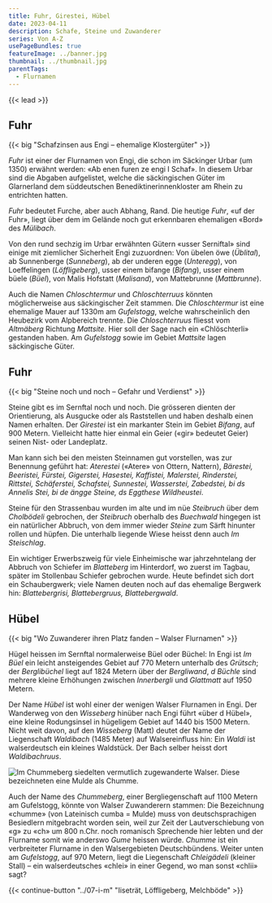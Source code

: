 ```yaml
---
title: Fuhr, Girestei, Hübel
date: 2023-04-11
description: Schafe, Steine und Zuwanderer
series: Von A-Z
usePageBundles: true
featureImage: ../banner.jpg
thumbnail: ../thumbnail.jpg
parentTags:
  - Flurnamen
---
```


{{< lead >}}

## Fuhr

{{< big "Schafzinsen aus Engi – ehemalige Klostergüter" >}}

*Fuhr* ist einer der Flurnamen von Engi, die schon im Säckinger Urbar (um 1350)
erwähnt werden: «Ab enen furen ze engi I Schaf». In diesem Urbar sind die
Abgaben aufgelistet, welche die säckingischen Güter im Glarnerland dem
süddeutschen Benediktinerinnenkloster am Rhein zu entrichten hatten.

*Fuhr* bedeutet Furche, aber auch Abhang, Rand. Die heutige *Fuhr*, «uf der
Fuhr», liegt über dem im Gelände noch gut erkennbaren ehemaligen «Bord» des
*Mülibach*. 

Von den rund sechzig im Urbar erwähnten Gütern «usser Serniftal» sind einige
mit ziemlicher Sicherheit Engi zuzuordnen: Von übelen öwe (*Üblital*), ab
Sunnenberge (*Sunneberg*), ab der underen egge 	(*Unteregg*), von Loeffelingen
(*Löffligeberg*), usser einem bifange (*Bifang*), usser einem büele (*Büel*),
von Malis Hofstatt (*Malisand*), von Mattebrunne (*Mattbrunne*).

Auch die Namen *Chloschtermur* und *Chloschterruus* könnten möglicherweise aus
säckingischer Zeit stammen. Die *Chloschtermur* ist eine ehemalige Mauer auf
1330m am *Gufelstogg*, welche wahrscheinlich den Heubezirk vom Alpbereich
trennte. Die *Chloschterruus* fliesst vom *Altmäberg* Richtung *Mattsite*. Hier
soll der Sage nach ein «Chlöschterli» gestanden haben. Am *Gufelstogg* sowie im
Gebiet *Mattsite* lagen säckingische Güter.

## Fuhr

{{< big "Steine noch und noch – Gefahr und Verdienst" >}}

Steine gibt es im Sernftal noch und noch. Die grösseren dienten der
Orientierung, als Ausgucke oder als Raststellen und haben deshalb einen Namen
erhalten. Der *Girestei* ist ein markanter Stein im Gebiet *Bifang*, auf 900
Metern. Vielleicht hatte hier einmal ein Geier («gir» bedeutet Geier) seinen
Nist- oder Landeplatz.

Man kann sich bei den meisten Steinnamen gut vorstellen, was zur Benennung
geführt hat: *Aterestei* («Atere» von Ottern, Nattern), *Bärestei, Beeristei,
Fürstei, Gigerstei, Hasestei, Kaffistei, Malerstei, Rinderstei, Rittstei,
Schäferstei, Schafstei, Sunnestei, Wasserstei, Zabedstei, bi ds Annelis Stei,
bi de ängge Steine, ds Eggthese Wildheustei*.

Steine für den Strassenbau wurden im alte und im nüe *Steibruch* über dem
*Cholbödeli* gebrochen, der *Steibruch* oberhalb des *Buechwald* hingegen ist
ein natürlicher Abbruch, von dem immer wieder *Steine* zum Särft hinunter
rollen und hüpfen. Die unterhalb liegende Wiese heisst denn auch *Im
Steischlag*.

Ein wichtiger Erwerbszweig für viele Einheimische war jahrzehntelang der
Abbruch von Schiefer im *Blatteberg* im Hinterdorf, wo zuerst im Tagbau, später
im Stollenbau Schiefer gebrochen wurde. Heute befindet sich dort ein
Schaubergwerk; viele Namen deuten noch auf das ehemalige Bergwerk hin:
*Blattebergrisi, Blattebergruus, Blattebergwald*.

## Hübel

{{< big "Wo Zuwanderer ihren Platz fanden – Walser Flurnamen" >}}

Hügel heissen im Sernftal normalerweise Büel oder Büchel: In Engi ist *Im Büel*
ein leicht ansteigendes Gebiet auf 770 Metern unterhalb des *Grütsch*; der
*Berglibüchel* liegt auf 1824 Metern über der *Bergliwand*, *d Büchle* sind
mehrere kleine Erhöhungen zwischen *Innerbergli* und *Glattmatt* auf 1950
Metern.

Der Name *Hübel* ist wohl einer der wenigen Walser Flurnamen in Engi. Der
Wanderweg von den *Wisseberg* hinüber nach Engi führt «über d Hübel», eine
kleine Rodungsinsel in hügeligem Gebiet auf 1440 bis 1500 Metern. Nicht weit
davon, auf den *Wisseberg* (Matt) deutet der Name der Liegenschaft *Waldibach*
(1485 Meter) auf Walsereinfluss hin: Ein *Waldi* ist walserdeutsch ein kleines
Waldstück. Der Bach selber heisst dort *Waldibachruus*.

![Im Chummeberg siedelten vermutlich zugewanderte Walser. Diese bezeichneten
eine Mulde als Chumme.](p7055734.jpg)

Auch der Name des *Chummeberg*, einer Bergliegenschaft auf 1100 Metern am
Gufelstogg, könnte von Walser Zuwanderern stammen: Die Bezeichnung «chumme»
(von Lateinisch cumba = Mulde) muss von deutschsprachigen Besiedlern
mitgebracht worden sein, weil zur Zeit der Lautverschiebung von «g» zu «ch» um
800 n.Chr. noch romanisch Sprechende hier lebten und der Flurname somit wie
anderswo *Gume* heissen würde. *Chumme* ist ein verbreiteter Flurname in den
Walsergebieten Deutschbündens. Weiter unten am *Gufelstogg*, auf 970 Metern,
liegt die Liegenschaft *Chleigädeli* (kleiner Stall) – ein walserdeutsches
«chlei» in einer Gegend, wo man sonst «chlii» sagt?

{{< continue-button "../07-i-m" "Iiseträt, Löffligeberg, Melchböde" >}}
